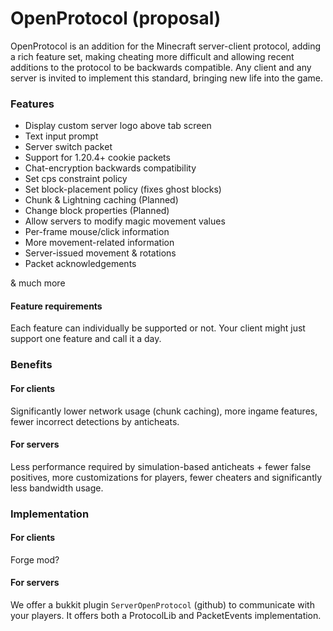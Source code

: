 # OpenProtocol (proposal)

OpenProtocol is an addition for the Minecraft server-client protocol,
adding a rich feature set, making cheating more difficult and allowing recent additions to the protocol to be backwards compatible.
Any client and any server is invited to implement this standard, bringing new life into the game.

### Features

- Display custom server logo above tab screen
- Text input prompt
- Server switch packet
- Support for 1.20.4+ cookie packets
- Chat-encryption backwards compatibility
- Set cps constraint policy
- Set block-placement policy (fixes ghost blocks) 
- Chunk & Lightning caching (Planned)
- Change block properties (Planned)
- Allow servers to modify magic movement values
- Per-frame mouse/click information
- More movement-related information
- Server-issued movement & rotations
- Packet acknowledgements

& much more

#### Feature requirements

Each feature can individually be supported or not.
Your client might just support one feature and call it a day.

### Benefits

#### For clients

Significantly lower network usage (chunk caching), 
more ingame features, fewer incorrect detections by anticheats.

#### For servers
Less performance required by simulation-based anticheats + fewer false positives,
more customizations for players, fewer cheaters and significantly less bandwidth usage.


### Implementation


#### For clients
Forge mod?

#### For servers

We offer a bukkit plugin `ServerOpenProtocol` (github) to communicate with your players.
It offers both a ProtocolLib and PacketEvents implementation.

